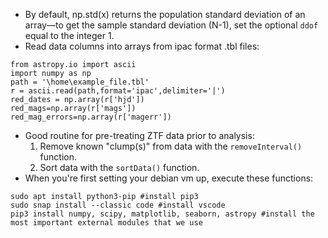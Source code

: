 - By default, np.std(x) returns the population standard deviation of an array—to get the sample standard deviation (N-1), set the optional ```ddof``` equal to the integer 1. 
- Read data columns into arrays from ipac format .tbl files:
```
from astropy.io import ascii
import numpy as np
path = '\home\example_file.tbl'
r = ascii.read(path,format='ipac',delimiter='|')
red_dates = np.array(r['hjd'])
red_mags=np.array(r['mags'])
red_mag_errors=np.array(r['magerr'])
``` 
- Good routine for pre-treating ZTF data prior to analysis: 
  1. Remove known "clump(s)" from data with the ```removeInterval()``` function.
  2. Sort data with the ```sortData()``` function.
- When you're first setting your debian vm up, execute these functions: 
```
sudo apt install python3-pip #install pip3
sudo snap install --classic code #install vscode 
pip3 install numpy, scipy, matplotlib, seaborn, astropy #install the most important external modules that we use
```
